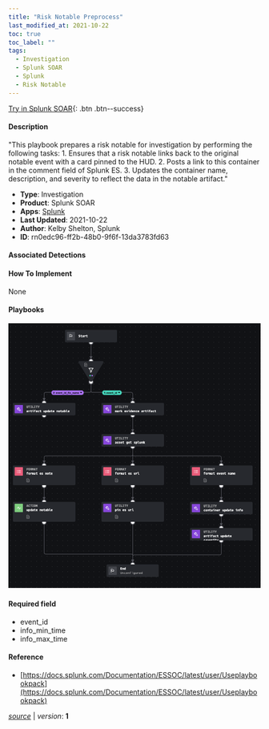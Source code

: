 ```yaml
---
title: "Risk Notable Preprocess"
last_modified_at: 2021-10-22
toc: true
toc_label: ""
tags:
  - Investigation
  - Splunk SOAR
  - Splunk
  - Risk Notable
---
```


[Try in Splunk SOAR](https://www.splunk.com/en_us/software/splunk-security-orchestration-and-automation.html){: .btn .btn--success}

#### Description

&#34;This playbook prepares a risk notable for investigation by performing the following tasks: 1. Ensures that a risk notable links back to the original notable event with a card pinned to the HUD. 2. Posts a link to this container in the comment field of Splunk ES. 3. Updates the container name, description, and severity to reflect the data in the notable artifact.&#34;


- **Type**: Investigation
- **Product**: Splunk SOAR
- **Apps**: [Splunk](https://splunkbase.splunk.com/apps/#/search/Splunk/product/soar)
- **Last Updated**: 2021-10-22
- **Author**: Kelby Shelton, Splunk
- **ID**: rn0edc96-ff2b-48b0-9f6f-13da3783fd63

#### Associated Detections


#### How To Implement
None

#### Playbooks
![](https://raw.githubusercontent.com/splunk/security_content/develop/playbooks/risk_notable_preprocess.png)

#### Required field
* event_id
* info_min_time
* info_max_time


#### Reference

* [https://docs.splunk.com/Documentation/ESSOC/latest/user/Useplaybookpack](https://docs.splunk.com/Documentation/ESSOC/latest/user/Useplaybookpack)




[*source*](https://github.com/splunk/security_content/tree/develop/playbooks/risk_notable_preprocess.yml) \| *version*: **1**